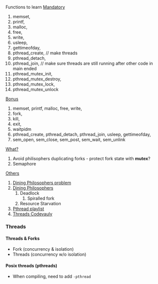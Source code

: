 Functions to learn
<ins>Mandatory</ins>
1. memset, 
2. printf, 
3. malloc, 
4. free, 
5. write,
6. usleep, 
7. gettimeofday, 
8. pthread_create, // make threads
9. pthread_detach, 
10. pthread_join,  // make sure threads are still running after other code in main ended
11. pthread_mutex_init,
12. pthread_mutex_destroy, 
13. pthread_mutex_lock,
14. pthread_mutex_unlock

<ins>Bonus</ins>
1. memset, printf, malloc, free, write, 
2. fork, 
3. kill,
4. exit, 
5. waitpidm
6. pthread_create, pthread_detach, pthread_join, usleep, gettimeofday, 
7. sem_open, sem_close, sem_post, sem_wait, sem_unlink

<ins>What?</ins>
1. Avoid philisophers duplicating forks - protect fork state with **mutex**?
2. Semaphore

<ins>Others</ins>
1. [Dining Philosophers problem](https://en.wikipedia.org/wiki/Dining_philosophers_problem)
2. [Dining Philosophers](https://www.youtube.com/watch?v=NbwbQQB7xNQ)
   1. Deadlock
      1. Spiralled fork
   2. Resource Starvation
3. [Pthread playlist](https://www.youtube.com/watch?v=uA8X5zNOGw8&list=PL9IEJIKnBJjFZxuqyJ9JqVYmuFZHr7CFM)
4. [Threads Codevauly](https://www.youtube.com/watch?v=d9s_d28yJq0&list=PLfqABt5AS4FmuQf70psXrsMLEDQXNkLq2)

### Threads
#### Threads & Forks
- Fork (concurrency & isolation)
- Threads (concurrency w/o isolation)

#### Posix threads (pthreads)
- When compiling, need to add `-pthread`